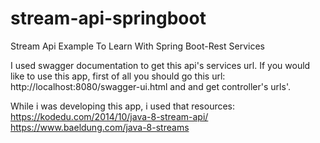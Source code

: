 # stream-api-springboot
Stream Api Example To Learn With Spring Boot-Rest Services

I used swagger documentation to get this api's services url.
If you would like to use this app, first of all you should go this url: http://localhost:8080/swagger-ui.html and and get controller's urls'.

While i was developing this app, i used that resources:
https://kodedu.com/2014/10/java-8-stream-api/
https://www.baeldung.com/java-8-streams
